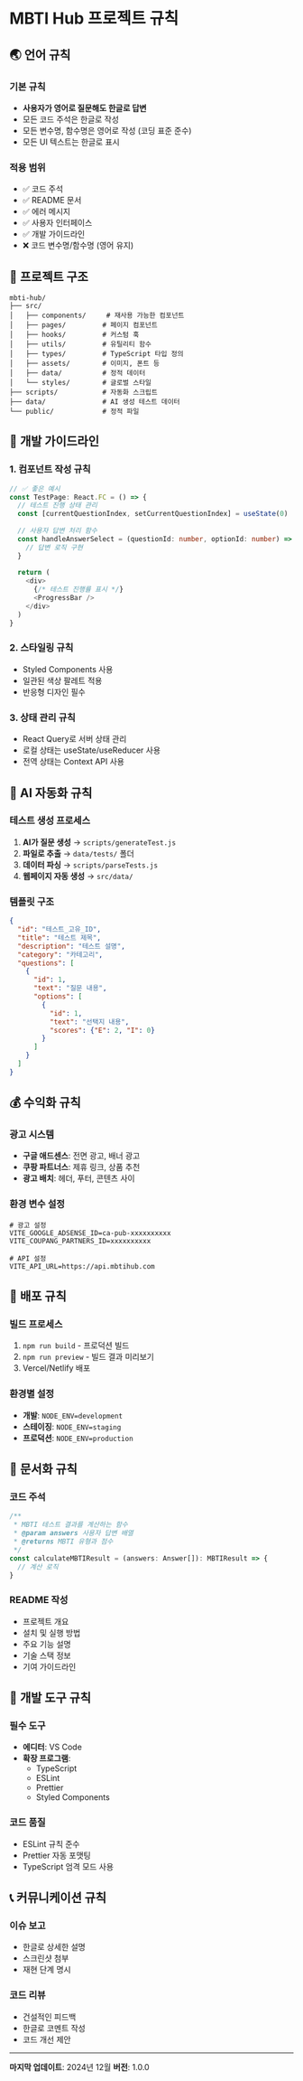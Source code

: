 # MBTI Hub 프로젝트 규칙

## 🌏 언어 규칙

### 기본 규칙
- **사용자가 영어로 질문해도 한글로 답변**
- 모든 코드 주석은 한글로 작성
- 모든 변수명, 함수명은 영어로 작성 (코딩 표준 준수)
- 모든 UI 텍스트는 한글로 표시

### 적용 범위
- ✅ 코드 주석
- ✅ README 문서
- ✅ 에러 메시지
- ✅ 사용자 인터페이스
- ✅ 개발 가이드라인
- ❌ 코드 변수명/함수명 (영어 유지)

## 📁 프로젝트 구조

```
mbti-hub/
├── src/
│   ├── components/     # 재사용 가능한 컴포넌트
│   ├── pages/         # 페이지 컴포넌트
│   ├── hooks/         # 커스텀 훅
│   ├── utils/         # 유틸리티 함수
│   ├── types/         # TypeScript 타입 정의
│   ├── assets/        # 이미지, 폰트 등
│   ├── data/          # 정적 데이터
│   └── styles/        # 글로벌 스타일
├── scripts/           # 자동화 스크립트
├── data/              # AI 생성 테스트 데이터
└── public/            # 정적 파일
```

## 🎯 개발 가이드라인

### 1. 컴포넌트 작성 규칙
```typescript
// ✅ 좋은 예시
const TestPage: React.FC = () => {
  // 테스트 진행 상태 관리
  const [currentQuestionIndex, setCurrentQuestionIndex] = useState(0)
  
  // 사용자 답변 처리 함수
  const handleAnswerSelect = (questionId: number, optionId: number) => {
    // 답변 로직 구현
  }
  
  return (
    <div>
      {/* 테스트 진행률 표시 */}
      <ProgressBar />
    </div>
  )
}
```

### 2. 스타일링 규칙
- Styled Components 사용
- 일관된 색상 팔레트 적용
- 반응형 디자인 필수

### 3. 상태 관리 규칙
- React Query로 서버 상태 관리
- 로컬 상태는 useState/useReducer 사용
- 전역 상태는 Context API 사용

## 🤖 AI 자동화 규칙

### 테스트 생성 프로세스
1. **AI가 질문 생성** → `scripts/generateTest.js`
2. **파일로 추출** → `data/tests/` 폴더
3. **데이터 파싱** → `scripts/parseTests.js`
4. **웹페이지 자동 생성** → `src/data/`

### 템플릿 구조
```json
{
  "id": "테스트_고유_ID",
  "title": "테스트 제목",
  "description": "테스트 설명",
  "category": "카테고리",
  "questions": [
    {
      "id": 1,
      "text": "질문 내용",
      "options": [
        {
          "id": 1,
          "text": "선택지 내용",
          "scores": {"E": 2, "I": 0}
        }
      ]
    }
  ]
}
```

## 💰 수익화 규칙

### 광고 시스템
- **구글 애드센스**: 전면 광고, 배너 광고
- **쿠팡 파트너스**: 제휴 링크, 상품 추천
- **광고 배치**: 헤더, 푸터, 콘텐츠 사이

### 환경 변수 설정
```env
# 광고 설정
VITE_GOOGLE_ADSENSE_ID=ca-pub-xxxxxxxxxx
VITE_COUPANG_PARTNERS_ID=xxxxxxxxxx

# API 설정
VITE_API_URL=https://api.mbtihub.com
```

## 🚀 배포 규칙

### 빌드 프로세스
1. `npm run build` - 프로덕션 빌드
2. `npm run preview` - 빌드 결과 미리보기
3. Vercel/Netlify 배포

### 환경별 설정
- **개발**: `NODE_ENV=development`
- **스테이징**: `NODE_ENV=staging`
- **프로덕션**: `NODE_ENV=production`

## 📝 문서화 규칙

### 코드 주석
```typescript
/**
 * MBTI 테스트 결과를 계산하는 함수
 * @param answers 사용자 답변 배열
 * @returns MBTI 유형과 점수
 */
const calculateMBTIResult = (answers: Answer[]): MBTIResult => {
  // 계산 로직
}
```

### README 작성
- 프로젝트 개요
- 설치 및 실행 방법
- 주요 기능 설명
- 기술 스택 정보
- 기여 가이드라인

## 🔧 개발 도구 규칙

### 필수 도구
- **에디터**: VS Code
- **확장 프로그램**: 
  - TypeScript
  - ESLint
  - Prettier
  - Styled Components

### 코드 품질
- ESLint 규칙 준수
- Prettier 자동 포맷팅
- TypeScript 엄격 모드 사용

## 📞 커뮤니케이션 규칙

### 이슈 보고
- 한글로 상세한 설명
- 스크린샷 첨부
- 재현 단계 명시

### 코드 리뷰
- 건설적인 피드백
- 한글로 코멘트 작성
- 코드 개선 제안

---

**마지막 업데이트**: 2024년 12월
**버전**: 1.0.0
